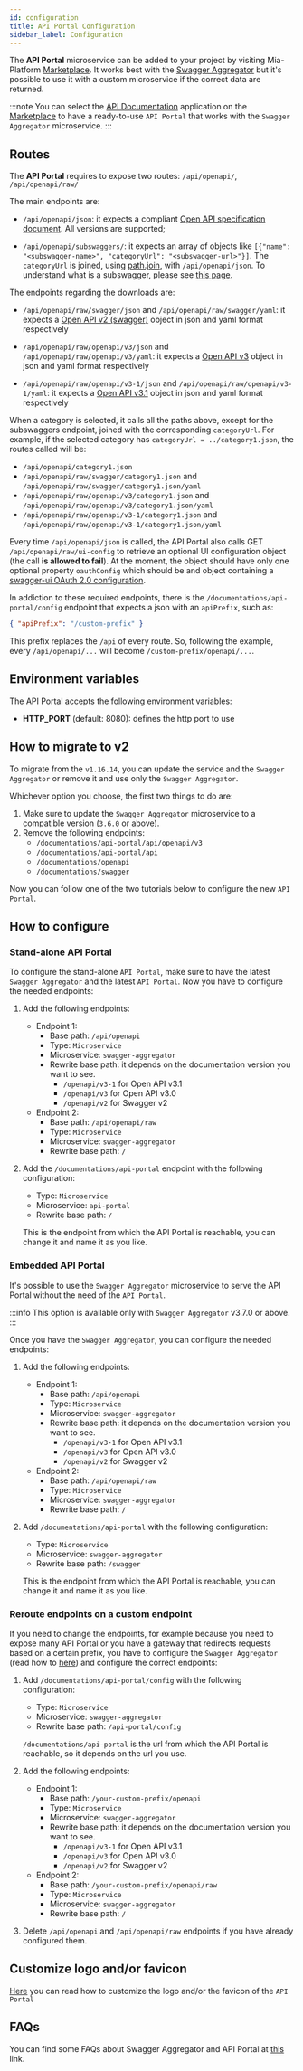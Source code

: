 ```yaml
---
id: configuration
title: API Portal Configuration
sidebar_label: Configuration
---
```




The **API Portal** microservice can be added to your project by visiting Mia-Platform [Marketplace](/runtime-components/overview_marketplace.md). It works best with the [Swagger Aggregator](/runtime-components/plugins/swagger-aggregator/10_overview.md) but it's possible to use it with a custom microservice if the correct data are returned.

:::note
You can select the [API Documentation](/runtime-components/applications/api-documentation-aggregator/10_overview.md) application on the [Marketplace](/runtime-components/overview_marketplace.md) to have a ready-to-use `API Portal` that works with the `Swagger Aggregator` microservice.
:::

## Routes

The **API Portal** requires to expose two routes: `/api/openapi/`, `/api/openapi/raw/`

The main endpoints are:

* `/api/openapi/json`: it expects a compliant [Open API specification document](https://swagger.io/resources/open-api/). All versions are supported;

* `/api/openapi/subswaggers/`: it expects an array of objects like `[{"name": "<subswagger-name>", "categoryUrl": "<subswagger-url>"}]`. The `categoryUrl` is joined, using [path.join](https://www.npmjs.com/package/path), with `/api/openapi/json`. To understand what is a subswagger, please see [this page](/products/console/api-console/advanced-section/swagger-aggregator/configuration.md#subswaggers).

The endpoints regarding the downloads are:

* `/api/openapi/raw/swagger/json` and `/api/openapi/raw/swagger/yaml`: it expects a [Open API v2 (swagger)](https://swagger.io/specification/v2/) object in json and yaml format respectively

* `/api/openapi/raw/openapi/v3/json` and `/api/openapi/raw/openapi/v3/yaml`: it expects a [Open API v3](https://swagger.io/specification/v3/) object in json and yaml format respectively

* `/api/openapi/raw/openapi/v3-1/json` and `/api/openapi/raw/openapi/v3-1/yaml`: it expects a [Open API v3.1](https://swagger.io/specification/) object in json and yaml format respectively

When a category is selected, it calls all the paths above, except for the subswaggers endpoint, joined with the corresponding `categoryUrl`.
For example, if the selected category has `categoryUrl = ../category1.json`, the routes called will be:

* `/api/openapi/category1.json`
* `/api/openapi/raw/swagger/category1.json` and `/api/openapi/raw/swagger/category1.json/yaml`
* `/api/openapi/raw/openapi/v3/category1.json` and `/api/openapi/raw/openapi/v3/category1.json/yaml`
* `/api/openapi/raw/openapi/v3-1/category1.json` and `/api/openapi/raw/openapi/v3-1/category1.json/yaml`

Every time `/api/openapi/json` is called, the API Portal also calls GET `/api/openapi/raw/ui-config` to retrieve an optional UI configuration object (the call **is allowed to fail**). At the moment, the object should have only one optional property `oauthConfig` which should be and object containing a [swagger-ui OAuth 2.0 configuration](https://github.com/swagger-api/swagger-ui/blob/master/docs/usage/oauth2.md).

In addiction to these required endpoints, there is the `/documentations/api-portal/config` endpoint that expects a json with an `apiPrefix`, such as:

```json
{ "apiPrefix": "/custom-prefix" }
```

This prefix replaces the `/api` of every route. So, following the example, every `/api/openapi/...` will become `/custom-prefix/openapi/...`.

## Environment variables

The API Portal accepts the following environment variables:

- **HTTP_PORT** (default: 8080): defines the http port to use

## How to migrate to v2

To migrate from the `v1.16.14`, you can update the service and the `Swagger Aggregator` or remove it and use only the `Swagger Aggregator`.

Whichever option you choose, the first two things to do are:
1. Make sure to update the `Swagger Aggregator` microservice to a compatible version (`3.6.0` or above).
2. Remove the following endpoints:
    - `/documentations/api-portal/api/openapi/v3`
    - `/documentations/api-portal/api`
    - `/documentations/openapi`
    - `/documentations/swagger`

Now you can follow one of the two tutorials below to configure the new `API Portal`.

## How to configure

### Stand-alone API Portal

To configure the stand-alone `API Portal`, make sure to have the latest `Swagger Aggregator` and the latest `API Portal`. Now you have to configure the needed endpoints:

1. Add the following endpoints:
    - Endpoint 1:
      * Base path: `/api/openapi`
      * Type: `Microservice`
      * Microservice: `swagger-aggregator`
      * Rewrite base path: it depends on the documentation version you want to see.
        * `/openapi/v3-1` for Open API v3.1
        * `/openapi/v3` for Open API v3.0
        * `/openapi/v2` for Swagger v2
    - Endpoint 2:
      * Base path: `/api/openapi/raw`
      * Type: `Microservice`
      * Microservice: `swagger-aggregator`
      * Rewrite base path: `/`
2. Add the `/documentations/api-portal` endpoint with the following configuration:
    - Type: `Microservice`
    - Microservice: `api-portal`
    - Rewrite base path: `/`
    
    This is the endpoint from which the API Portal is reachable, you can change it and name it as you like.

### Embedded API Portal

It's possible to use the `Swagger Aggregator` microservice to serve the API Portal without the need of the `API Portal`.

:::info
This option is available only with `Swagger Aggregator` v3.7.0 or above.
:::

Once you have the `Swagger Aggregator`, you can configure the needed endpoints:

1. Add the following endpoints:
    - Endpoint 1:
      * Base path: `/api/openapi`
      * Type: `Microservice`
      * Microservice: `swagger-aggregator`
      * Rewrite base path: it depends on the documentation version you want to see.
        * `/openapi/v3-1` for Open API v3.1
        * `/openapi/v3` for Open API v3.0
        * `/openapi/v2` for Swagger v2
    - Endpoint 2:
      * Base path: `/api/openapi/raw`
      * Type: `Microservice`
      * Microservice: `swagger-aggregator`
      * Rewrite base path: `/`
2. Add `/documentations/api-portal` with the following configuration:
    - Type: `Microservice`
    - Microservice: `swagger-aggregator`
    - Rewrite base path: `/swagger`

    This is the endpoint from which the API Portal is reachable, you can change it and name it as you like.

### Reroute endpoints on a custom endpoint

If you need to change the endpoints, for example because you need to expose many API Portal or you have a gateway that redirects requests based on a certain prefix, you have to configure the `Swagger Aggregator` (read how to [here](/runtime-components/plugins/swagger-aggregator/20_configuration.md#customize-api-portal)) and configure the correct endpoints:

1. Add `/documentations/api-portal/config` with the following configuration:
    - Type: `Microservice`
    - Microservice: `swagger-aggregator`
    - Rewrite base path: `/api-portal/config`
    
    `/documentations/api-portal` is the url from which the API Portal is reachable, so it depends on the url you use.
2. Add the following endpoints:
    - Endpoint 1:
      * Base path: `/your-custom-prefix/openapi`
      * Type: `Microservice`
      * Microservice: `swagger-aggregator`
      * Rewrite base path: it depends on the documentation version you want to see.
        * `/openapi/v3-1` for Open API v3.1
        * `/openapi/v3` for Open API v3.0
        * `/openapi/v2` for Swagger v2
    - Endpoint 2:
      * Base path: `/your-custom-prefix/openapi/raw`
      * Type: `Microservice`
      * Microservice: `swagger-aggregator`
      * Rewrite base path: `/`
  
3. Delete `/api/openapi` and `/api/openapi/raw` endpoints if you have already configured them.

## Customize logo and/or favicon

[Here](/runtime-components/applications/api-documentation-aggregator/30_faqs.md#how-can-I-change-the-api-portal-logo-and-favicon) you can read how to customize the logo and/or the favicon of the `API Portal`

## FAQs

You can find some FAQs about Swagger Aggregator and API Portal at [this](/runtime-components/applications/api-documentation-aggregator/30_faqs.md) link.
